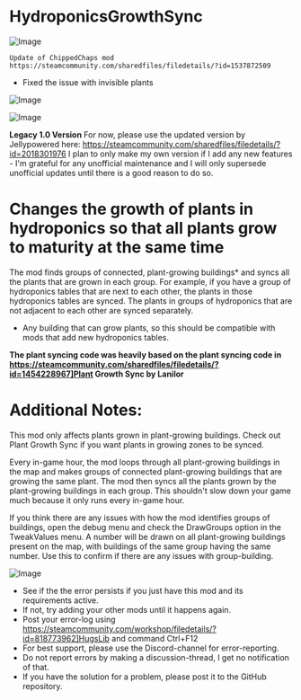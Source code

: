 # HydroponicsGrowthSync

![Image](https://i.imgur.com/buuPQel.png)

    Update of ChippedChaps mod
    https://steamcommunity.com/sharedfiles/filedetails/?id=1537872509

- Fixed the issue with invisible plants

![Image](https://i.imgur.com/pufA0kM.png)

	
![Image](https://i.imgur.com/Z4GOv8H.png)


**Legacy 1.0 Version**
For now, please use the updated version by Jellypowered here:
https://steamcommunity.com/sharedfiles/filedetails/?id=2018301976
I plan to only make my own version if I add any new features - I'm grateful for any unofficial maintenance and I will only supersede unofficial updates until there is a good reason to do so.

# Changes the growth of plants in hydroponics so that all plants grow to maturity at the same time


The mod finds groups of connected, plant-growing buildings* and syncs all the plants that are grown in each group. For example, if you have a group of hydroponics tables that are next to each other, the plants in those hydroponics tables are synced. The plants in groups of hydroponics that are not adjacent to each other are synced separately.

* Any building that can grow plants, so this should be compatible with mods that add new hydroponics tables.

**The plant syncing code was heavily based on the plant syncing code in https://steamcommunity.com/sharedfiles/filedetails/?id=1454228967]Plant Growth Sync by Lanilor**

# Additional Notes:

This mod only affects plants grown in plant-growing buildings. Check out Plant Growth Sync if you want plants in growing zones to be synced.

Every in-game hour, the mod loops through all plant-growing buildings in the map and makes groups of connected plant-growing buildings that are growing the same plant. The mod then syncs all the plants grown by the plant-growing buildings in each group. This shouldn't slow down your game much because it only runs every in-game hour.

If you think there are any issues with how the mod identifies groups of buildings, open the debug menu and check the DrawGroups option in the TweakValues menu. A number will be drawn on all plant-growing buildings present on the map, with buildings of the same group having the same number. Use this to confirm if there are any issues with group-building.


![Image](https://i.imgur.com/PwoNOj4.png)



-  See if the the error persists if you just have this mod and its requirements active.
-  If not, try adding your other mods until it happens again.
-  Post your error-log using https://steamcommunity.com/workshop/filedetails/?id=818773962]HugsLib and command Ctrl+F12
-  For best support, please use the Discord-channel for error-reporting.
-  Do not report errors by making a discussion-thread, I get no notification of that.
-  If you have the solution for a problem, please post it to the GitHub repository.




